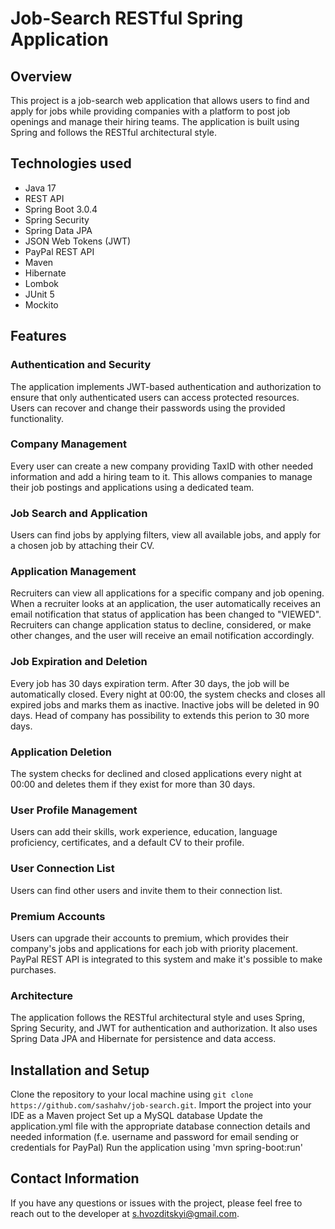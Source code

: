 # Job-Search RESTful Spring Application

## Overview
This project is a job-search web application that allows users to find and apply for jobs while providing companies with a platform to post job openings and manage their hiring teams. The application is built using Spring and follows the RESTful architectural style.

## Technologies used
- Java 17
- REST API
- Spring Boot 3.0.4
- Spring Security
- Spring Data JPA
- JSON Web Tokens (JWT)
- PayPal REST API
- Maven
- Hibernate
- Lombok
- JUnit 5
- Mockito

## Features
### Authentication and Security
The application implements JWT-based authentication and authorization to ensure that only authenticated users can access protected resources. Users can recover and change their passwords using the provided functionality.

### Company Management
Every user can create a new company providing TaxID with other needed information and add a hiring team to it. This allows companies to manage their job postings and applications using a dedicated team.

### Job Search and Application
Users can find jobs by applying filters, view all available jobs, and apply for a chosen job by attaching their CV.

### Application Management
Recruiters can view all applications for a specific company and job opening. When a recruiter looks at an application, the user automatically receives an email notification that status of application has been changed to "VIEWED". Recruiters can change application status to decline, considered, or make other changes, and the user will receive an email notification accordingly.

### Job Expiration and Deletion
Every job has 30 days expiration term. After 30 days, the job will be automatically closed. Every night at 00:00, the system checks and closes all expired jobs and marks them as inactive. Inactive jobs will be deleted in 90 days. Head of company has possibility to extends this perion to 30 more days.

### Application Deletion
The system checks for declined and closed applications every night at 00:00 and deletes them if they exist for more than 30 days.

### User Profile Management
Users can add their skills, work experience, education, language proficiency, certificates, and a default CV to their profile.

### User Connection List
Users can find other users and invite them to their connection list.

### Premium Accounts
Users can upgrade their accounts to premium, which provides their company's jobs and applications for each job with priority placement. PayPal REST API is integrated to this system and make it's possible to make purchases.

### Architecture
The application follows the RESTful architectural style and uses Spring, Spring Security, and JWT for authentication and authorization. It also uses Spring Data JPA and Hibernate for persistence and data access.

## Installation and Setup
Clone the repository to your local machine using `git clone https://github.com/sashahv/job-search.git`.
Import the project into your IDE as a Maven project
Set up a MySQL database
Update the application.yml file with the appropriate database connection details and needed information (f.e. username and password for email sending or credentials for PayPal)
Run the application using 'mvn spring-boot:run'

## Contact Information
If you have any questions or issues with the project, please feel free to reach out to the developer at s.hvozditskyi@gmail.com.
